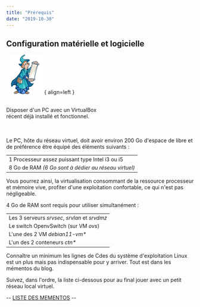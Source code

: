 ```yaml
---
title: "Prérequis"
date: "2019-10-30"
---
```


## Configuration matérielle et logicielle

![Image - Lecteur des nouveautés](../wp-content/uploads/2021/12/magicien_bis.png){ align=left }

&nbsp;  
Disposer d'un PC avec un VirtualBox  
récent déjà installé et fonctionnel.  
&nbsp;  
&nbsp;  

Le PC, hôte du réseau virtuel, doit avoir environ 200 Go d'espace de libre et de préférence être équipé des éléments suivants :

<table class="has-background"><tbody><tr><td>1 Processeur assez puissant type Intel i3 ou i5</td></tr><tr><td>8 Go de RAM <em>(6 Go sont à dédier au réseau virtuel)</em></td></tr></tbody></table>

  
Vous pourrez ainsi, la virtualisation consommant de la ressource processeur et mémoire vive, profiter d'une exploitation confortable, ce qui n'est pas négligeable.

4 Go de RAM sont requis pour utiliser simultanément :

<table class="has-background"><tbody><tr><td>Les 3 serveurs <em>srvsec</em>, <em>srvlan</em> et <em>srvdmz</em></td></tr><tr><td>Le switch OpenvSwitch (sur VM <em>ovs</em>)</td></tr><tr><td>L'une des 2 VM <em>debian11-vm*</em></td></tr><tr><td>L'un des 2 conteneurs <em>ctn*</em></td></tr></tbody></table>

  
Connaître un minimum les lignes de Cdes du système d'exploitation Linux est un plus mais pas indispensable pour y arriver. Tout est dans les mémentos du blog.

Suivez, dans l'ordre, la liste ci-dessous pour au final jouer avec un petit réseau local virtuel.

\-- [LISTE DES MEMENTOS](/liste-des-mementos/) --
